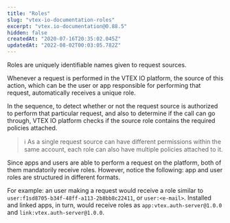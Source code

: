 ```yaml
---
title: "Roles"
slug: "vtex-io-documentation-roles"
excerpt: "vtex.io-documentation@0.88.5"
hidden: false
createdAt: "2020-07-16T20:35:02.045Z"
updatedAt: "2022-08-02T00:03:05.782Z"
---
```

Roles are uniquely identifiable names given to request sources. 

Whenever a request is performed in the VTEX IO platform, the source of this action, which can be the user or app responsible for performing that request, automatically receives a unique role.

In the sequence, to detect whether or not the request source is authorized to perform that particular request, and also to determine if the call can go through, VTEX IO platform checks if the source role contains the required policies attached.

>ℹ️ As a single request source can have different permissions within the same account, each role can also have multiple policies attached to it.

Since apps and users are able to perform a request on the platform, both of them mandatorily receive roles. However, notice the following: app and user roles are structured in different formats.

For example: an user making a request would receive a role similar to `user:f1sd8705-b34f-48ff-a113-2b8bb8c22411`, or `user:<e-mail>`. Installed and linked apps, in turn, would receive roles as `app:vtex.auth-server@1.0.0` and `link:vtex.auth-server@1.0.0`.